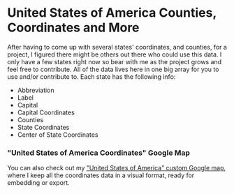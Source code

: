 United States of America Counties, Coordinates and More
========================

After having to come up with several states' coordinates, and counties, for a project, I figured there might be others out there who could use this data. I only have a few states right now so bear with me as the project grows and feel free to contribute. All of the data lives here in one big array for you to use and/or contribute to. Each state has the following info:

- Abbreviation
- Label
- Capital
- Capital Coordinates
- Counties
- State Coordinates
- Center of State Coordinates

### "United States of America Coordinates" Google Map

You can also check out my ["United States of America" custom Google map](https://mapsengine.google.com/map/edit?mid=zcT1xEg9PqB4.kUMdbbt8jQjM), where I keep all the coordinates data in a visual format, ready for embedding or export.
